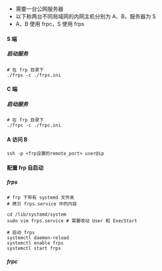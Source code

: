 - 需要一台公网服务器
- 以下称两台不同局域网的内网主机分别为 A、B，服务器为 S
- A、B 使用 frpc，S 使用 frps

#### S 端

##### 启动服务

```shell
# 在 frp 目录下
./frps -c ./frps.ini
```

#### C 端

##### 启动服务

```shell
# 在 frp 目录下
./frpc -c ./frpc.ini
```

#### A 访问 B

```shell
ssh -p <frp设置的remote_port> user@ip
```

#### 配置 frp 自启动

##### frps

```shell
# frp 下带有 systemd 文件夹
# 拷贝 frps.service 中的内容

cd /lib/systemd/system
sudo vim frps.service # 需要改动 User 和 ExecStart

# 启动 frps
systemctl daemon-reload
systemctl enable frps
systemctl start frps
```

##### frpc

```shell
```